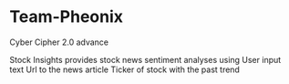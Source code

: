 # Team-Pheonix
Cyber Cipher 2.0 advance 


Stock Insights provides stock news sentiment analyses using 
User input text
Url to the news article 
Ticker of stock with the past trend

